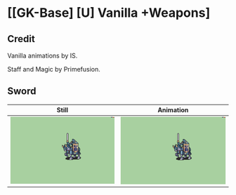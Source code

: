 # [\[GK-Base\] \[U\] Vanilla +Weapons]

## Credit

Vanilla animations by IS.

Staff and Magic by Primefusion.
	
## Sword

| Still | Animation |
| :---: | :-------: |
| ![Sword still](./Sword_000.png) | ![Sword animation](./Sword.gif) |
